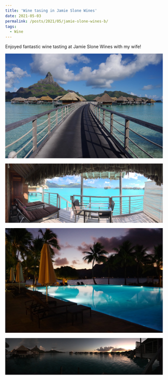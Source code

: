 ```yaml
---
title: 'Wine tasing in Jamie Slone Wines'
date: 2021-05-03
permalink: /posts/2021/05/jamie-slone-wines-b/
tags:
  - Wine
---
```

Enjoyed fantastic wine tasting at Jamie Slone Wines with my wife!

<img src="/images/2021-08-27-21-56-17.png" style="display: block; margin: auto;" />
<br>
<img src="/images/2021-08-27-21-58-23.png" style="display: block; margin: auto;"/>
<br>
<img src="/images/2021-08-27-21-56-49.png" style="display: block; margin: auto;" />
<br>
<img src="/images/2021-08-27-21-56-36.png" style="display: block; margin: auto;"/>